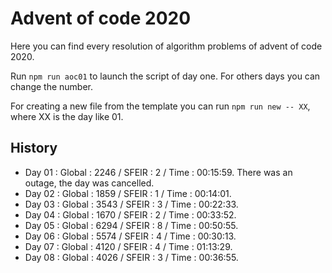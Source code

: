 # Advent of code 2020

Here you can find every resolution of algorithm problems of advent of code 2020.

Run `npm run aoc01` to launch the script of day one. For others days you can change the number.

For creating a new file from the template you can run `npm run new -- XX`, where XX is the day like 01.

## History

- Day 01 : Global : 2246 / SFEIR : 2 / Time : 00:15:59. There was an outage, the day was cancelled.
- Day 02 : Global : 1859 / SFEIR : 1 / Time : 00:14:01.
- Day 03 : Global : 3543 / SFEIR : 3 / Time : 00:22:33.
- Day 04 : Global : 1670 / SFEIR : 2 / Time : 00:33:52.
- Day 05 : Global : 6294 / SFEIR : 8 / Time : 00:50:55.
- Day 06 : Global : 5574 / SFEIR : 4 / Time : 00:30:13.
- Day 07 : Global : 4120 / SFEIR : 4 / Time : 01:13:29.
- Day 08 : Global : 4026 / SFEIR : 3 / Time : 00:36:55.
